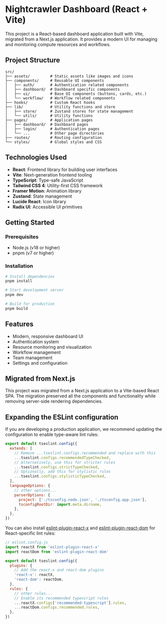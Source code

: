 # Nightcrawler Dashboard (React + Vite)

This project is a React-based dashboard application built with Vite, migrated from a Next.js application. It provides a modern UI for managing and monitoring compute resources and workflows.

## Project Structure

```
src/
├── assets/         # Static assets like images and icons
├── components/     # Reusable UI components
│   ├── auth/       # Authentication related components
│   ├── dashboard/  # Dashboard specific components
│   ├── ui/         # Base UI components (buttons, cards, etc.)
│   └── workflow/   # Workflow related components
├── hooks/          # Custom React hooks
├── lib/            # Utility functions and store
│   ├── store/      # Zustand stores for state management
│   └── utils/      # Utility functions
├── pages/          # Application pages
│   ├── dashboard/  # Dashboard pages
│   ├── login/      # Authentication pages
│   └── ...         # Other page directories
├── routes/         # Routing configuration
└── styles/         # Global styles and CSS
```

## Technologies Used

- **React**: Frontend library for building user interfaces
- **Vite**: Next-generation frontend tooling
- **TypeScript**: Type-safe JavaScript
- **Tailwind CSS 4**: Utility-first CSS framework
- **Framer Motion**: Animation library
- **Zustand**: State management
- **Lucide React**: Icon library
- **Radix UI**: Accessible UI primitives

## Getting Started

### Prerequisites

- Node.js (v18 or higher)
- pnpm (v7 or higher)

### Installation

```bash
# Install dependencies
pnpm install

# Start development server
pnpm dev

# Build for production
pnpm build
```

## Features

- Modern, responsive dashboard UI
- Authentication system
- Resource monitoring and visualization
- Workflow management
- Team management
- Settings and configuration

## Migrated from Next.js

This project was migrated from a Next.js application to a Vite-based React SPA. The migration preserved all the components and functionality while removing server-side rendering dependencies.

## Expanding the ESLint configuration

If you are developing a production application, we recommend updating the configuration to enable type-aware lint rules:

```js
export default tseslint.config({
  extends: [
    // Remove ...tseslint.configs.recommended and replace with this
    ...tseslint.configs.recommendedTypeChecked,
    // Alternatively, use this for stricter rules
    ...tseslint.configs.strictTypeChecked,
    // Optionally, add this for stylistic rules
    ...tseslint.configs.stylisticTypeChecked,
  ],
  languageOptions: {
    // other options...
    parserOptions: {
      project: ['./tsconfig.node.json', './tsconfig.app.json'],
      tsconfigRootDir: import.meta.dirname,
    },
  },
})
```

You can also install [eslint-plugin-react-x](https://github.com/Rel1cx/eslint-react/tree/main/packages/plugins/eslint-plugin-react-x) and [eslint-plugin-react-dom](https://github.com/Rel1cx/eslint-react/tree/main/packages/plugins/eslint-plugin-react-dom) for React-specific lint rules:

```js
// eslint.config.js
import reactX from 'eslint-plugin-react-x'
import reactDom from 'eslint-plugin-react-dom'

export default tseslint.config({
  plugins: {
    // Add the react-x and react-dom plugins
    'react-x': reactX,
    'react-dom': reactDom,
  },
  rules: {
    // other rules...
    // Enable its recommended typescript rules
    ...reactX.configs['recommended-typescript'].rules,
    ...reactDom.configs.recommended.rules,
  },
})
```
